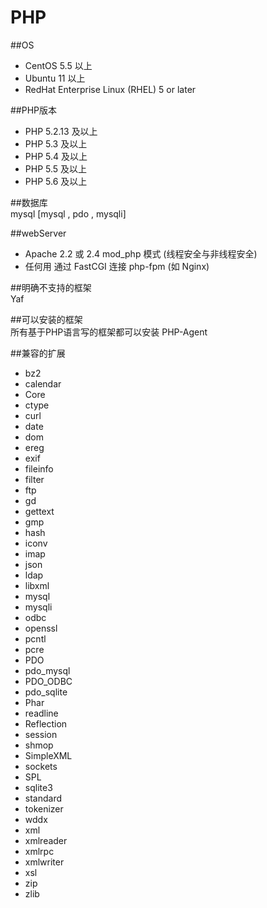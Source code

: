 # PHP

##OS	
+ CentOS 5.5 以上
+ Ubuntu 11 以上
+ RedHat  Enterprise Linux (RHEL) 5 or later

##PHP版本	
+ PHP 5.2.13 及以上
+ PHP 5.3 及以上
+ PHP 5.4 及以上
+ PHP 5.5 及以上
+ PHP 5.6 及以上

##数据库	
mysql [mysql , pdo , mysqli]

##webServer	
+ Apache 2.2 或 2.4 mod_php 模式
(线程安全与非线程安全)
+ 任何用 通过 FastCGI 连接 php-fpm (如 Nginx)

##明确不支持的框架	
Yaf

##可以安装的框架	
所有基于PHP语言写的框架都可以安装 PHP-Agent

##兼容的扩展	
+ bz2
+ calendar
+ Core
+ ctype
+ curl
+ date
+ dom
+ ereg
+ exif
+ fileinfo
+ filter
+ ftp
+ gd
+ gettext
+ gmp
+ hash
+ iconv
+ imap
+ json
+ ldap
+ libxml
+ mysql
+ mysqli
+ odbc
+ openssl
+ pcntl
+ pcre
+ PDO
+ pdo_mysql
+ PDO_ODBC
+ pdo_sqlite
+ Phar
+ readline
+ Reflection
+ session
+ shmop
+ SimpleXML
+ sockets
+ SPL
+ sqlite3
+ standard
+ tokenizer
+ wddx
+ xml
+ xmlreader
+ xmlrpc
+ xmlwriter
+ xsl
+ zip
+ zlib